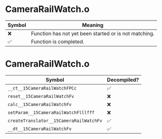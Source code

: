 # CameraRailWatch.o
| Symbol | Meaning 
| ------------- | ------------- 
| :x: | Function has not yet been started or is not matching. 
| :white_check_mark: | Function is completed. 


# CameraRailWatch.o
| Symbol | Decompiled? |
| ------------- | ------------- |
| `__ct__15CameraRailWatchFPCc` | :white_check_mark: |
| `reset__15CameraRailWatchFv` | :x: |
| `calc__15CameraRailWatchFv` | :x: |
| `setParam__15CameraRailWatchFlllfff` | :x: |
| `createTranslator__15CameraRailWatchFv` | :white_check_mark: |
| `__dt__15CameraRailWatchFv` | :white_check_mark: |
